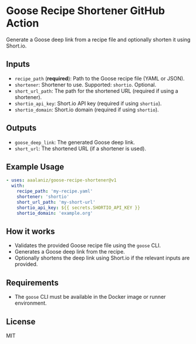 # Goose Recipe Shortener GitHub Action

Generate a Goose deep link from a recipe file and optionally shorten it using Short.io.

## Inputs
- `recipe_path` (**required**): Path to the Goose recipe file (YAML or JSON).
- `shortener`: Shortener to use. Supported: `shortio`. Optional.
- `short_url_path`: The path for the shortened URL (required if using a shortener).
- `shortio_api_key`: Short.io API key (required if using `shortio`).
- `shortio_domain`: Short.io domain (required if using `shortio`).

## Outputs
- `goose_deep_link`: The generated Goose deep link.
- `short_url`: The shortened URL (if a shortener is used).

## Example Usage
```yaml
- uses: aaalaniz/goose-recipe-shortener@v1
  with:
    recipe_path: 'my-recipe.yaml'
    shortener: 'shortio'
    short_url_path: 'my-short-url'
    shortio_api_key: ${{ secrets.SHORTIO_API_KEY }}
    shortio_domain: 'example.org'
```

## How it works
- Validates the provided Goose recipe file using the `goose` CLI.
- Generates a Goose deep link from the recipe.
- Optionally shortens the deep link using Short.io if the relevant inputs are provided.

## Requirements
- The `goose` CLI must be available in the Docker image or runner environment.

## License
MIT 